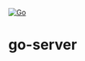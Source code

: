 [![Go](https://github.com/jamilnoyda/go-server/actions/workflows/go.yml/badge.svg)](https://github.com/jamilnoyda/go-server/actions/workflows/go.yml)

# go-server
